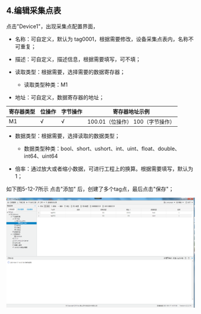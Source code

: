 ## 4.编辑采集点表

点击"Device1"，出现采集点配置界面，

- 名称：可自定义，默认为  tag0001，根据需要修改，设备采集点表内，名称不可重复；
- 描述：可自定义，描述信息，根据需要填写，可不填；
- 读取类型：根据需要，选择需要的数据寄存器；
  
  - 读取类型种类：M1
- 地址：可自定义，数据寄存器的地址；

| 寄存器类型 | 位操作 | 字节操作 | 寄存器地址示例                   |
| ---------- | ------ | -------- | -------------------------------- |
| M1         | √      | √        | 100.01（位操作） 100（字节操作） |

- 数据类型：根据需要，选择读取的数据类型；

  - 数据类型种类：bool、short、ushort、int、uint、float、double、int64、uint64

- 倍率：通过放大或者缩小数据，可进行工程上的换算。根据需要填写，默认为1；


如下图5-12-7所示  点击"添加" 后，创建了多个tag点，最后点击"保存"；

![](assets/FUJI_SPH_tag.jpg)

​					

